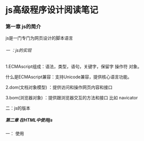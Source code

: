 # js高级程序设计阅读笔记

### 第一章 js的简介

js是一门专门为网页设计的脚本语言

###### 一 ：js的实现

1.ECMAscript组成：语法，类型，语句，关键字，保留字  操作符  对象。

什么是ECMAscript兼容：支持Unicode兼容，提供核心语言功能。

2.dom(文档对象模型) ：提供访问和操作网页内容和接口

3.bom(浏览器对象) ：提供跟浏览器交互的方法和接口 比如 navicator

二：js的版本

##### 第二章 在HTML中使用js

一： 使用<script>元素 该元素有6个属性

 1.async：可选。不是必须的表示应该立即下载脚本  只针src指向的外部js文件有效 ，对自己的包含无效。

2.charset：可选。

3.src  指向外部脚本js文件

4.defer  相当于window.onload属性 等文档全部加载完成的时候 再加载该js脚本  仅限外部使用

5 type      可选。可以看成是language的替代属性；表示编写代码使用的脚本语言的内容类型（也称为MIME类型）。虽然text/javascript和text/ecmascript都已经不被推荐使用

6 language   已废弃。原来用于表示编写代码使用的脚本语言。大多数浏览器会忽略这个属性，因此也没有必要在用了

######  注意：

带有src属性的<script>元素不应该在其<script>和\</script>中包含额外的js代码。

如果包含了嵌入的js代码，则只会下载并执行src指向的外部脚本文件，嵌入的代码会被忽略

为什么页面引入js的script标签要放在 body的最后面，是因为如果放置在head中，要先加载

js文件，然后再加载body中的html代码显示，就会导致页面出现一段时间的空白.

##### 第三章 基本数据类型

##### 一 ：Undefined

undefined :声明变量但是没有使用的时候就是undefined

例如 var message ; //undefined

###### 二：Null 

声明了一个变量 初始化的时候推荐给null

var message=null; 

type of message  //object

###### 三： Number类型

##### 1：基本数值字面量

可以保存 八进制  十进制  十六进制数

var num=0xA //16进制输出 10   

var  num=079   //输出79

八进制字面量在严格模式下是无效的，会导致js引擎抛出错误

##### 2：浮点数据类型

在js中永远不要测试浮点数,因为不准确

例如 0.1+0.2 >0.3   0.2+0.4>0.6  0.4+0.8>1.2   0.3+0.6<0.9

0.1+0.1=0.2

##### 3：数值范围

例如:Number.MAX_VALUE+Number.MAX_VALUE  //Ininity 正无穷  返回的结果就无法进行下一步运算

##### 4：NaN

什么是NaN它是一个Number类型的值，可以通过type of 来检测基本数据类型。

##### NaN有2个特点：

1.就是任何涉及NaN的+ - *  /操作的结果都是NaN

2.就是任何的NaN都是不相等的，包括NaN本身.

console.log(NaN==NaN)  //false

为了针对以上情况，ECMAScript定义了 isNaN函数，该函数接收了一个参数，该参数可以是任何类型，而函数会帮我们确定这个参数是不是数字.

isNaN(NaN)  //返回true 

isNaN('abc')  //也是返回true 为什么？因为字符串abc强转Number为NaN，所以这里返回true

isNaN('123')  //false   ‘123’  转化为数字123 

##### 特别注意：

总结：在js中，当一个对象要转化为数字的时候，首先会调用valueOf方法 ，这个时候返回了一个结果，如果这个值是原始值则返回，否则继续调用自己的toString方法。如果此时返回的还不是原始值则抛出错误.

###### 5 数值转换：

在js中有3个函数可以将其它类型的值转化为整型

方法1： parseInt()  //解析成整型,

方法2:通过包装类 Number('123')

方法3：parseFloat()  //转化成浮点数据类型

###### Number类型的转换规则如下：

如果是boolean  只有true跟false,分别转化为1跟0

如果是数字。只是简单的传入或者返回

如果是null   返回的是 0

如果是undefined 直接转化为NaN

如果是字符串要将字符串转化为数值类型规则如下：

第一种情况：如果字符串中 只包含数字，那么首先调用valueOf方法  直接转化为十进制数据

第二种情况：如果字符串中包含有浮点数据类型，那么则将其直接转化为浮点数据类型

第三种情况：如果包含有十六进制的数据时候，那么直接转化为相同大小的十进制数据

第四种情况：如果字符串是空的“ ” ，这个时候直接转化为0.

第五种情况：如果字符串中包含除上述格式之外的字符，则将其转换为NaN。

第六种情况：如果是对象，则调用对象的valueOf方法，然后依照前面的规则转换返回的值。如果转换的结果是NaN,则调用对象的toString方法，然后再次依照前面的规则转换返回的字符串值。

Number函数在转换字符串时比较复杂而且不够合理，因此在处理整数的时候更常用的是

parseInt函数

parseInt("")  //返回NaN

Number(" ")// 返回 0

##### 四：String类型

在js中字符串用双引号（”）或单引号(')都可以 不会有什么不同。

##### 字符串字面量

String数据类型包含一些特殊的字符字面量，也叫转义序列，用于表示非打印字符，或者具有其他用途的字符。这些字符字面量如下表所示：

![image](https://github.com/gdchent/web-practice/blob/master/assets/字符串字面量.png)

字符串的特点

在ECMAScript中的字符串是不可变的，也就是说，字符串一旦被创建，它们的值就不能改变。要改变某个变量保存的字符串，首先要销毁原来的字符串。

#####  js的逻辑操作符

举其中一个例子：

```javascript
<script type="text/javascript">
        //逻辑与 有一个不是boolean值的情况下 遵循以下原则
        var result = true && false;
        console.log('result', result); //输出 false 
        //逻辑与：只有2个同时为true的时候才为true
        const obj = {}
        var test2 = obj && false;
        console.log(test2)  //false
        var test3 = obj && true;
        console.log(test3); // true  如果第一个为对象 则返回第二个操作数

        //如果第一个数是字符串 返回第二个数
        var test4 = "string" && false
        console.log('test4', test4) // false

        //如果第二个数据是对象
        var test5 = true && {}
        console.log('test5', test5) // 输出  {}

        //如果第二个数据是字符串
        var test6 = true && 'abc';
        console.log('test6', test6) //输出 abc 
        //逻辑与  就是a和b2个同时满足的情况下 才为true 如果第一个为true 才对第二个值进行操作

        //如果第二个数是字符串 则返回第二个数
        var test7='字符串test7' ;
        console.log(false && test7) ;
        console.log(true && test7) ;

        //如果2个数同时为对象则返回第二个数
        //如果第一个操作数是null ,则返回null 
        // 如果第一个操作数是NaN，则返回NaN
        //如果第一个操作数是undefined,则返回underfined 

        //详情参见js高级程序设计 3.5.3 布尔操作符
        console.log(65/11)
        
```

... 总结：js高级程序设计第三章讲的基本数据类型，个人感觉要全部记清楚是一个非常头疼的问题，这个要靠平常实战项目开发的日积月累。

&& （逻辑与）：2个全部为true的时候才返回true. 如果有一个不为布尔值  可以看上面的示例代码，或者自己

在控制台输出测试。

个人在开发中一般会比较常用的是 逻辑非 强行转化为布尔值，因为安全不会报错,按照js高级程序设计上所说的也是，任何类型的数据都可以通过逻辑非转话为true或者false.不多说了，直接第四章走起。

##### 第四章 变量作用域和内存问题

###### 4.1基本数据类型和引用数据类型

6种基本数据类型：Undefined，Null,Boolean,Number,String,Symbol.基本数据类型也叫原始数据类型。

引用数据类型：对象,数组，Date等。type of用于检测是不是对象.

###### 注意: js跟Java这里有所不同，在Java中。字符串是引用数据类型。Java定义了一个String类。

###### 4.1.1动态属性

定义基本数据类型跟定义引用数据类型的方式是基本上相同的。但是在为变量进行赋值的时候，基本数据类型跟

引用数据类型的时候，两者是不同的。

###### 应用类型示例代码如下：

```javascript
var person=new Object() ;//创建一个对象
//为对象添加属性
person.name="张三" ;
console.log(person.name);//输出张三
```

以上代码创建了一个对象，然后将其保存在变量person中。然后我们为其添加了一个person的属性。

并将其字符串给了name这个属性。如果对象不被销毁，那么该属性name将一直存在。

###### 基本数据类型示例代码如下：

```javascript
//声明一个数
var name='张三';
name.age=36 ;
console.log(name.age);//输出undefined
```

###### 4.1.2 复制变量值

```javascript
var num1=5 ;
var num2=num1;
```

基本数据类型是复制值。如果是引用类型的话这里就是2个类型变量指向同一个地址，

这个跟Java没什么区别。

总之就是 对象存在于堆内存中，基本数据类型.

###### 4.1.3传递参数

基本数据类型传参情况:

```javascript
function addTen(num){ //函数参数num
    num+=10 ;
    return num;
}
var count=20 ; //定义一个变量
var result=addTen(count) ;
console.log(count) ;//输出 20 说明 基本数据类型传递参数不是按照引用传递
```

引用数据类型传参情况:

示例代码如下：

```javascript
function setName(obj){
    obj.name="zhangsan" ；
}
var person=new Person() ;
setName(person); //传入的是引用
console.log(person.name); // zhangsan
```

注意：这里的obj是引用地址值的拷贝

4.1.4检测类型

type of用来检测基本数据类型。type of检测函数会返回 ‘function’

type of检测对象没意义，用处不大，instanceof用来检测对象。

###### 4.2执行环境以及作用域

执行环境：定义变量或者函数有权访问其它数据，决定了各自的行为。  

每个执行环境都有一个与之关联的**变量对象**。在web浏览器中，**全局执行环境被认为是一个window对象**，**因此所有全局变量和函数都是作为window对象的属性和方法创建的**。当某个执行环境中的所有代码执行完毕后，该环境被销毁，保存在其中的所有变量和函数定义也随之销毁。

每个函数都有自己的**执行环境**。当执行流进入一个函数的时候，函数的环境就会被推入一个环境栈中。而在函数执行完之后，栈将其环境弹出，把控制权返回给之前的执行环境。

当代码在一个环境中执行时，会创建变量对象的一个**作用域链**。作用域链的作用是保证对执行环境有权访问的所有变量和函数的有序访问。作用域链的前端，始终指向当前执行代码所在的环境的变量对象。如果这个环境是函数，则将其**活动对象**作为变量对象。作用域链：简单的说就是先访问自己所在的执行环境，然后依次类推，如果还找不到就执行到全局作用域中去查找变量对象。

总之：外部执行环境无法访问到内部执行环境变量对象，而内部执行环境对象可以访问外部执行环境变量对象，

全局执行环境变量对象始终都是作用域的最后一个对象。

作用域链的最前端其实就是当前执行环境的作用域，最后端就是最外面的全局执行环境。

###### 垃圾收集

js跟Java一样具有自动回收垃圾机制，也就是说当前执行环境会负责管理代码执行过程中使用的内存。

1.标记清除法

2.引用计数法

##### 第五章 引用类型

###### 5.1.1Object类型

创建对象的2种方式

var obj=new Object() ; 

var obj={} ; //字面量  推荐方式

示例代码:

```javascript
function displayInfo(args){
    var output="" ;
    if(typeof args.name=="string"){
        output+="Name:"+args.name+"\n";
    }
    if(typeof args.age=="number"){
        output+="Age:"+args.age+"\n";
    }
    console.log(output)
}
//调用函数
displayInfo({ 
  name:'Nicholas'，
  age:29
})
displayInfo({
    name:'Greg'
})
//以上代码说明了 字面量对象的优势，当我们在写一个函数的时候，如果一个函数的参数过多，因为函数参数的顺序
//必须保持一致，这个时候我们非常优雅的写法可以用字面量对象 {} 来作为可选参数
```

一般来说访问对象的属性时都是使用点表示法，很多面向对象语言也是这样的。在js中还可以使用方括号表示来访问对象的属性。在使用方括号语法时，要访问的属性以字符串的形式放在放括号种。

示例代码如下：

```javascript
var person=new Person() ;
person.name="张三" ；// 类似于面向对象的点表示法
person['age']=13 ; //括号表示法
从功能上来说 这两种访问方式没有任何的区别，但方括号语法的优点是可以通过变量来访问属性。
例如：
var propertyName="zhangsan" ;
console.log(person[propertyName])  //输出结果
通常情况下 ，除非使用变量来表示访问属性，否则建议使用点表示法，看起来优雅。
```

###### 5.1.2Array类型

在js中我们经常操作对象跟数组。在js中的数组跟其它编程语言的数组有着很大的区别

示例代码：

**java**中的数组

```java
//我们来看看Java中的数组
int [] intArray=new int[]{22,33,66};
int [] intArray2={
    11,
    22,
    33
}
String [] strArray=new String[]{
    "数据1",
    "数据2",
    "数据3"
}
String [] strArray2={
     "数据1",
    "数据2",
    "数据3"
}
//在java中数组中的数据必须是同一个类型的
```

**javascript**中的数组

```javascript
function method(){
    console.log('我是method函数')
}
var jsArray=['数据1','数据2',333,999,NaN,method]
//js的数组可以是任意类型
//调用函数
jsArray[jsArray.length-1]() ;//调用method函数
```

###### 创建数组的基本方式有2种

第一种是使用Array构造函数，例如下面的代码所示。

```javascript
var colors=new Array(); //创建一个数组  
var colors=new Array(20) ; //创建一个数组长度为20的数组
var colors=new Array(
  "red",
    "green",
    "blue"
);
//new 操作符可以生路
var colors=Arrays('colors1','colors2') ;

```

**注意** ：如果只传递一个数字，那么表示的是这个数组的长度 。

第二种方式：var arr=["color","color2"] ;//跟对象一样使用 字面量方式。

## 字面量方式创建对象或数组都不会调用Object/Array的构造函数，js高级程序设计第五章

###### js的数组的一些特殊的特点：

var colors=['red','blue','green'] ;

colors.length=4;

console.log(colors[3]); //输出undefined

总结：可以通过设置length长度值来增加或者删除数组里面的值。

##### 5.2.1检测数组

1.instanceof 检测数组

instanceof操作符的问题：如果一个网页种包含有多个框架，那么就存在2个不同的全局执行环境，从而存在2个不同的构造函数。

2.Array.isArray(value) 也可以检测数组

3.constructor属性：arr.constructor

###### 5.2.2转换方法

所有对象都具有toLocaleString(),toString(),valueOf()方法。

示例代码：

```javascript
   		var colors = ['red', 'blue', 'green'];
        console.log(colors.toString()); //red,blue,green
        console.log("colors", colors.valueOf()); //[red,bule,green]
        var res=colors.toString();
		var resJoin1=colors.join('||')
        var resJoin2=colors.join('||') 
        console.log(resJoin1) //red,blue,green
        console.log(resJoin2) //red||blue||green
		//如果数组里面还有对象 会 var colors = ['red', 'blue', 'green',{name:'a'}];
        //数据1 : red,blue,green,[object Object]
        //数据2： red||blue||green||[object Object]
```

Array的join方法只接收一个参数，用于分隔符的字符串。

js数组的一些操作。

push()  //插入 

pop() //弹出 并且返回弹出的第一个元素 这个是删除 

unshift() //在数组的前面添加

shift()  //在数组的第一个元素 不删除

splice()  //可以增加 删除 替换

slice() //这个是删除 返回一个新的数组 不改变原始数组

sort() //排序

reverse() // 数组倒过来

js数组示例代码如下：

```html
<!DOCTYPE html>
<html lang="en">

<head>
    <meta charset="UTF-8">
    <meta name="viewport" content="width=device-width, initial-scale=1.0">
    <meta http-equiv="X-UA-Compatible" content="ie=edge">
    <title>javascript高级程序设计数组骚操作</title>
</head>

<body>

    <div class="container">

    </div>
    <script type="text/javascript">

        //定义一个数组
        var arrData = ['数据1', 22, 33, "数据2"]
        const delData = arrData.slice(0, 1)
        console.log(delData);  //获取删除的数组
        console.log(arrData)  //输出原始数组  说明不改变原始数组
        arrData.splice(2, 0, "new1", "new2", 'new3')
        console.log(arrData)
        var colors = ['red', 'blue', 'green']
        colors.unshift('yellow', 'dark') //从头部插入一个参数列表
        console.log('colors', colors)
        colors.shift()
        console.log(colors)

        //sort使用 
        var values = [0, 99, 996, 5, 10, 15]
        values.sort();  //数组排序
        console.log(values)
        //数组翻转
        values.reverse();
        console.log(values)
        var res = values.join('|')
        console.log('res', res)
        console.log('=====================javascript的set使用,es6使用,可以作数组去重====================================')
        var set = new Set([10, 66])
        console.log('set', set)

        console.log('============js数组的of循环一般很少使用==================')
        var array2 = [33, 99, 66, 10.22]
        //of遍历数组
        for (let v of array2) {
            console.log('v', v)
        }
        console.log('map的使用==============map键值对=======================对应Java的map差不多');
        var map = new Map();
        console.log(map.size)
        map.set('key1', 'value1')
        map.set('key2', 'value2')
        console.log(map.size)
        map.clear()
        console.log(map.size)


        console.log('=======================js数组的every函数的用法===============================')
        //every() 对数组的每一项都返回true则返回true 否则返回false
        var everyList = [10, 15, 19, 99, 36, 4]
        var resEvery = everyList.every(function (value, index) {
            console.log('item遍历项', value)
            return value < 19
        })
        console.log(everyList)
        console.log(resEvery)   // 输出遍历了3次  当 遍历到item=19的时候返回false

        console.log('=======================js数组的every函数的用法===============================')
        //如果这个数组里面有一个东西返回为true则 立即终止 不再遍历 
        var someList = [10, 15, 19, 99, 36, 4]
        someList.some(function (value, index) {
            console.log("item",value); //输出 10  15  19  99  因为99>19
            return value > 19
        })
        console.log('===============javascript的reduce用法===========')

        var reduceArray=[
             1,
             2,
             3,
             4,
             5
        ];
        var reduceRes=reduceArray.reduce(function(prev,cur,index,array){
            return prev+cur
        })
        console.log(reduceRes)
        //reduce练习题 可以计算1+2+3+..+99
        var forReduceArray=[]
        for(let i=0;i<100;i++){
            forReduceArray.push(i)
        }
        var forReduceRes=forReduceArray.reduce(function(prev,cur,index,array){
             return prev+cur;
        })
        console.log('forReduceRes结果',forReduceRes)
    </script>
</body>

</html>
```

js的Date示例代码如下：

```html
<!DOCTYPE html>
<html lang="en">
<head>
    <meta charset="UTF-8">
    <meta name="viewport" content="width=device-width, initial-scale=1.0">
    <meta http-equiv="X-UA-Compatible" content="ie=edge">
    <title>js高级程序设计Date</title>
</head>
<body>
        <script type="text/javascript">
             var someDate=new Date(Date.parse("March 25,2019"))
             console.log(someDate)
             //日期格式化方法
             var date=new Date();
             console.log(date.toDateString())  //输出星期 月 日 年
             console.log(date.toTimeString())  //输出 时 分 秒 时区
             console.log(date.getTime())   //输出毫秒数 与valueOf返回的相同
             console.log(date.getFullYear()) ;//获取年份 
             console.log(date.getMonth())  //获取月份  月份—1   从0开始
             console.log(date.getHours())   //获取小时
             console.log(date.getMinutes())  //获取分钟
             console.log(date.getSeconds()) ;//获取秒数
             console.log(date.getMilliseconds())  //获取毫秒数

        </script>
</body>
</html>
```

js正则表达式示例代码如下：

```html
<!DOCTYPE html>
<html lang="en">

<head>
    <meta charset="UTF-8">
    <meta name="viewport" content="width=device-width, initial-scale=1.0">
    <meta http-equiv="X-UA-Compatible" content="ie=edge">
    <title>js高级程序设计正则表达式</title>
</head>

<body>
    <script type="text/javascript">
        // 正则表达式
        //var expression=/pattern/flags  ;  
        //.flags  g  表示全局搜索  i表示不区分大小写  m表示多行模式

        var p = /[bc]at/g;//
        var regExp = new RegExp('[bc]at', 'g'); //跟上面是等价的
        console.log(p.global)
        console.log(regExp.global)  //表示是否设置了  g标志
        console.log('reg', regExp.ignoreCase)
        console.log('multiline', p.multiline) //是否设置了m标志
        console.log('lastIndex', p.lastIndex) //整数
        var res = regExp.test('ckkdkdkbatddd');
        console.log(res)
    </script>
</body>

</html>
```

##### 5.5 Function类型

```javascript
//函数声明方式
function sum(num1,num2){
    return num1+num2;
}
//函数表达式 方式
var sum=function(num1,num2){
    return num1+num2;
}
//具名函数表达式
var sum=function sumMethod(num1,num2){
    return num1+num2;
}

//不推荐方式
var sum=new Function('num1','num2','return num1+num2');//不推荐  影响性能

```

##### 5.5.1 没有重载（深入理解）

```javascript
function addSomeNumber(num){
		return num+100;
}
```

函数名仅仅是指向函数的指针，因此函数名与包含对象指针的其它变量，没有什么不同。

js中函数没有重载.

##### 5.5.2 函数声明与函数表达式

```javascript
//第一步 声明函数
function sum(sum1,sum2){
     return  num1+num2;
}
//调用函数
console.log(sum(10,10)) ;//输出结果为20 

//定义一个变量 指向一个函数  用一个变量指针 指向函数变量指针 其实就是复制了一个函数变量指针而已。
var anotherSum=sum;
console.log(anotherSum(10,10)); //输出20
//置空变量 sum
sum=null;   //虽然变量置空了，这里只是置空的是变量指针，而sum的函数还是存在的
console.log(anotherSum(10,10)) ; //依然输出
a
```

同时声明2个同名函数，后面的函数会覆盖前面的函数。

*函数声明示例代码：

```javascript
console.log(sum(10,10)) ;//调用函数  输出20
//函数声明
function sum(num1,num2){
    return num1+num2
}
//以上示例说明了在js中是函数声明可以提升，可以先调用后声明，实际上是在js引擎会自动提升function
//先自动把函数提升到最前面。
```

*函数表达式：

```javascript
console.log(sum(10,10)) ;//先调用函数
//如果这里使用的是函数表达式 在调用之后 这里会抛出异常
var sum=function(){
     return sum1+sum2 ;
}；
//以上代码运行直接报错 因为sum是变量 按照js的词法作用规则会左边进行lhs查询 是在编译阶段执行。 右边是在执行阶段进行的rhs查询
```

###### 总结：以上代码说明js函数声明可以提前，并且函数和变量同名的时候，函数会被js引擎自动提升到最前面.

##### 5.5.3 作为值的函数

在ECMAscript中函数本身就是变量，所以函数也可以当作值来使用。也就是说在js中函数可以当作值来传递参数，传递个另外一个函数。

示例代码：

```javascript
//声明一个函数接收2个参数
function callSomeFunction(someFunction,someArgument){
    return someFunction(someArgument);
}
function add10(num){
     return num+10;
}
//其实这个例子中重点就是这个add10 这个add10是这个函数本身，而不需要加上（）,加上括号是函数的返回值.
var result1=callSomeFunction(add10,10);
function getGreeting(name){
     return "Hello,"+name;
}
var result2=callSomeFunction(getGreeting,'Nicholas')；
console.log(result2) ; //输出 "Hello, Nicholas"
```

##### 排序：js中数组的sort方法直接排序有问题，所以它支持了一个带函数的参数。即使js比较的是整型的数组，也是会把数字转化为字符串来比较。

```javascript
var data = [{name: "Zachary", age: 28}, {name: "Nicholas", age: 29}];
function  createComparisonFunction(propertyName){
    return function(object1,object2){
        var value1=object1[propertyName];
        var value2=object2[propertyName]；
        if(value1<value2){
            return -1; //表示前面一个数小于后面的数
        }else if(value1>value2){
            return 1; //表示前面一个数字大于后面一个数
        }else {
             return 0 ;// 表示2个相等
        }
    }
}
//调用数组的排序方法
data.sort(createComparisonFunction('name')) ;
console.log(data[0].name);

```

##### 5.5.4函数内部属性

递归 ：就是自己调用自己 ，例如求阶乘

##### arguments.callee

递归示例：

```javascript
function factorial(num){
    if(num<=1){
        return 1;
    }
    return num*factorial(num-1) ; //或者使用return num*arguments.callee(num-1);
}
```

**注意：函数的名字仅仅是一个包含指针的变量而已。因此，即使在不同环境中执行，全局环境的函数跟对象中的函数指向的依然是同一个对象。**

##### caller属性

```javascript
function outer(){
     inner();
}
function inner(){
    console.log(inner.caller); //
    innerIn();
}
function innerIn(){
     console.log(innerIn.caller); // 指向了inner函数 
}
outer(); //inner.caller指向了outer()
//说明function.caller指向了调用它的函数
```



bind函数的用法

```javascript
window.color="red" ;
var o={color:'blue'};
function sayColor(){
    console.log(this.color);
}
var objectSayColor=sayColor.bind(o);
objectSayColor(); //blue
```

##### 5.6：js的包装类型：

```javascript
var s1="some text" ;//字符串
var s2=s1.substring(2);
s1=null;
//以上代码其实做了三件事情
//1 创建String类型的一个实例
//2 在实例上调用指定的方法
//3 销毁这个实例
//等同于一下代码
var s1=new String('some text');
var s2=s2.substring(2);
s1=null;
 //区别
```

##### 总结：2个的区别，使用new操作符创建的实例，在离开当前作用域之前会一直保存在内存中，而自动创建的基本包装类型的对象则只存在于一行代码的执行瞬间，然后立即销毁（这里指的是销毁的堆内存），所以不能在运行时候添加属性和方法。

Object的构造函数也会像工厂方法一样。根据传入值的类型返回相应基本包装类型的实例.

```javascript
var obj=new Object('some text');
console.log(obj instanceof String);
//把字符串传给Object类型，就会创建String实例,而传入数值参数会得到Number的实例，传入boolean就会得到boolean的实例。
var value='25';
var number=Number(value) ;//转型函数 将字符转化为整型 
console.log(typeof number) // "number"
var obj=new Number(value) //构造函数
console.log(typeof obj); // "object"
```

num.toFixed(num.toFixed());//

包装类js跟Java这里好像有点区别：

在js中  var  num=22 ; // 相当于会执行  var num=new Number(22) ;

在Java中执行 int num=22 ; //在Java里面好像是不会的，在自己定义一个包装类型的对象时，如下：

//Integer i1 = 40;//Java在编译的时候会执行将代码封装成Integer i1=Integer.valueOf(40)

##### 5.6.3 String类型

字符串链接:

```javascript
var sringValue="hello ";
var result =stringValue.concat('world');
console.log(result); //结果  "hellw world"
console.log(stringValue); // ”hello“
```

##### 5.7.3单体内置对象

Global对象：

URL地址处理编码解码方法：

编码： encodeURI()encodeURIComponent()

解码：decodeURI()和 decodeURIComponent()

##### 第六章 js面向对象程序设计

##### 6.1 理解对象

```javascript
var person=new Object(); //创建对象
person.name="Nicholas" ;
person.age=29 ;
//这个是函数表达式了 
person.sayName=function(){
	console.log(this.name);
}

//字面量方式创建对象
var person={
    name:'Nicholas',
    age:29,
    job:'Software Enginner',
    sayName:function(){
        console.log(this.name)
    }
}
```

##### 2.访问器属性：

访问器属性不包含数据值；它们包含一对儿 getter 和 setter 函数（不过，这两个函数都不是必需的）。 

在读取访问器属性时，会调用 getter 函数，这个函数负责返回有效的值；在写入访问器属性时，会调用 

setter 函数并传入新值，这个函数负责决定如何处理数据。访问器属性有如下 4 个特性。 

 [[Configurable]]：表示能否通过 delete 删除属性从而重新定义属性，能否修改属性的特 

性，或者能否把属性修改为数据属性。对于直接在对象上定义的属性，这个特性的默认值为 

true。 

 [[Enumerable]]：表示能否通过 for-in 循环返回属性。对于直接在对象上定义的属性，这 

个特性的默认值为 true。 

 [[Get]]：在读取属性时调用的函数。默认值为 undefined。 

 [[Set]]：在写入属性时调用的函数。默认值为 undefined。 

```javascript
 var person={
             name:'zhangsan',
             sayName:function(){ 
                 console.log('说名字')
             }
        }
       
        //delete person.name
        console.log('sayName',person.name)
        //这个函数接收3个参数  
        Object.defineProperty(person,'name',{
            writable:false, //能否修改属性值  默认返回为true 表示可以修改 这里设置为false表示对象不能被修改
            value:'lisi'  //这个value是表示你要修改的值，
        }) ;//这个方法接收3个参数
        //defineProperty这个函数 接收3个参数 第一个参数为 要修改的对象，第二个参数为要修改的对象的属性 
        //第三个参数 是描述对象 ，用来描述对象的属性， 这个描述对象的属性 必须是  configurable,enumerable,wretable,value.
        console.log(person)
        person.name="wangwu"
        console.log(person)
        for(let item in person){
            console.log('item',item)
        }
	
		
		//set跟get的用法
 		var book = {
            _year: 2004,
            edition: 1
        };
        Object.defineProperty(book, "year", {
            get: function () {
                return this._year;
            },
            set: function (newValue) {
                if (newValue > 2004) {
                    this._year = newValue;
                    this.edition += newValue - 2004;
                }
            }
        });
        book.year = 2005;
        console.log(book.edition); //2

```

